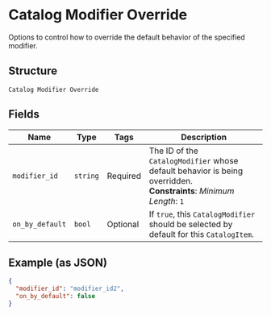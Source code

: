
# Catalog Modifier Override

Options to control how to override the default behavior of the specified modifier.

## Structure

`Catalog Modifier Override`

## Fields

| Name | Type | Tags | Description |
|  --- | --- | --- | --- |
| `modifier_id` | `string` | Required | The ID of the `CatalogModifier` whose default behavior is being overridden.<br>**Constraints**: *Minimum Length*: `1` |
| `on_by_default` | `bool` | Optional | If `true`, this `CatalogModifier` should be selected by default for this `CatalogItem`. |

## Example (as JSON)

```json
{
  "modifier_id": "modifier_id2",
  "on_by_default": false
}
```

